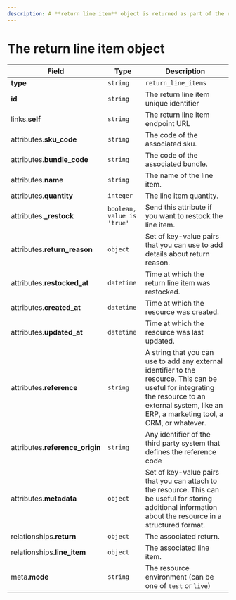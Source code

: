 ```yaml
---
description: A **return line item** object is returned as part of the response body of each successful list, retrieve, create or update API call.
---
```


# The return line item object

| Field          | Type     | Description                                  |
| -------------- | -------- | -------------------------------------------- |
| **type**       | `string` | `return_line_items`                        |
| **id**         | `string` | The return line item unique identifier  |
| links.**self** | `string` | The return line item endpoint URL       |
| attributes.**sku_code** | `string` | The code of the associated sku. |
| attributes.**bundle_code** | `string` | The code of the associated bundle. |
| attributes.**name** | `string` | The name of the line item. |
| attributes.**quantity** | `integer` | The line item quantity. |
| attributes.**_restock** | `boolean, value is 'true'` | Send this attribute if you want to restock the line item. |
| attributes.**return_reason** | `object` | Set of key-value pairs that you can use to add details about return reason. |
| attributes.**restocked_at** | `datetime` | Time at which the return line item was restocked. |
| attributes.**created_at** | `datetime` | Time at which the resource was created. |
| attributes.**updated_at** | `datetime` | Time at which the resource was last updated. |
| attributes.**reference** | `string` | A string that you can use to add any external identifier to the resource. This can be useful for integrating the resource to an external system, like an ERP, a marketing tool, a CRM, or whatever. |
| attributes.**reference_origin** | `string` | Any identifier of the third party system that defines the reference code |
| attributes.**metadata** | `object` | Set of key-value pairs that you can attach to the resource. This can be useful for storing additional information about the resource in a structured format. |
| relationships.**return** | `object` | The associated return. |
| relationships.**line_item** | `object` | The associated line item. |
| meta.**mode** | `string` | The resource environment \(can be one of `test` or `live`\) |

